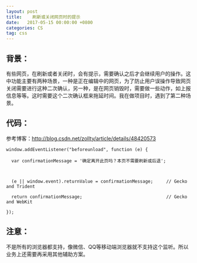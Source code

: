 ```yaml
---
layout: post
title:    刷新或关闭网页时的提示
date:   2017-05-15 00:00:00 +0800
categories: CS
tag: css
---
```

## 背景：

有些网页，在刷新或者关闭时，会有提示，需要确认之后才会继续用户的操作。这中功能主要有两种场景，一种是正在编辑中的网页，为了防止用户误操作导致网页关闭需要进行这种二次确认，另一种，是在网页销毁时，需要做一些动作，如上报信息等等。这时需要这个二次确认框来拖延时间。我在做项目时，遇到了第二种场景。

## 代码：

参考博客：http://blog.csdn.net/zollty/article/details/48420573

```
window.addEventListener("beforeunload", function (e) {  
  
  var confirmationMessage = '确定离开此页吗？本页不需要刷新或后退';  
  
   
  
  (e || window.event).returnValue = confirmationMessage;     // Gecko and Trident  
  
  return confirmationMessage;                                // Gecko and WebKit  
  
});  
```

## 注意：
不是所有的浏览器都支持，像微信、QQ等移动端浏览器就不支持这个监听。所以业务上还需要再采用其他辅助方案。

